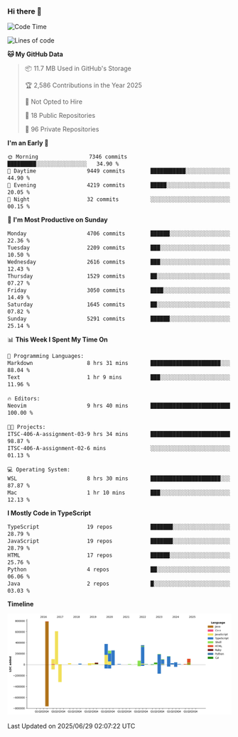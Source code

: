 ### Hi there 👋

<!--
**Clumsy-Coder/Clumsy-Coder** is a ✨ _special_ ✨ repository because its `README.md` (this file) appears on your GitHub profile.

Here are some ideas to get you started:

- 🔭 I’m currently working on ...
- 🌱 I’m currently learning ...
- 👯 I’m looking to collaborate on ...
- 🤔 I’m looking for help with ...
- 💬 Ask me about ...
- 📫 How to reach me: ...
- 😄 Pronouns: ...
- ⚡ Fun fact: ...
-->

<!-- anmol098/waka-readme-stats -->
<!--START_SECTION:waka-->
![Code Time](http://img.shields.io/badge/Code%20Time-1%2C284%20hrs%201%20min-blue)

![Lines of code](https://img.shields.io/badge/From%20Hello%20World%20I%27ve%20Written-3.6%20million%20lines%20of%20code-blue)

**🐱 My GitHub Data** 

> 📦 11.7 MB Used in GitHub's Storage 
 > 
> 🏆 2,586 Contributions in the Year 2025
 > 
> 🚫 Not Opted to Hire
 > 
> 📜 18 Public Repositories 
 > 
> 🔑 96 Private Repositories 
 > 
**I'm an Early 🐤** 

```text
🌞 Morning                7346 commits        █████████░░░░░░░░░░░░░░░░   34.90 % 
🌆 Daytime                9449 commits        ███████████░░░░░░░░░░░░░░   44.90 % 
🌃 Evening                4219 commits        █████░░░░░░░░░░░░░░░░░░░░   20.05 % 
🌙 Night                  32 commits          ░░░░░░░░░░░░░░░░░░░░░░░░░   00.15 % 
```
📅 **I'm Most Productive on Sunday** 

```text
Monday                   4706 commits        ██████░░░░░░░░░░░░░░░░░░░   22.36 % 
Tuesday                  2209 commits        ███░░░░░░░░░░░░░░░░░░░░░░   10.50 % 
Wednesday                2616 commits        ███░░░░░░░░░░░░░░░░░░░░░░   12.43 % 
Thursday                 1529 commits        ██░░░░░░░░░░░░░░░░░░░░░░░   07.27 % 
Friday                   3050 commits        ████░░░░░░░░░░░░░░░░░░░░░   14.49 % 
Saturday                 1645 commits        ██░░░░░░░░░░░░░░░░░░░░░░░   07.82 % 
Sunday                   5291 commits        ██████░░░░░░░░░░░░░░░░░░░   25.14 % 
```


📊 **This Week I Spent My Time On** 

```text
💬 Programming Languages: 
Markdown                 8 hrs 31 mins       ██████████████████████░░░   88.04 % 
Text                     1 hr 9 mins         ███░░░░░░░░░░░░░░░░░░░░░░   11.96 % 

🔥 Editors: 
Neovim                   9 hrs 40 mins       █████████████████████████   100.00 % 

🐱‍💻 Projects: 
ITSC-406-A-assignment-03-9 hrs 34 mins       █████████████████████████   98.87 % 
ITSC-406-A-assignment-02-6 mins              ░░░░░░░░░░░░░░░░░░░░░░░░░   01.13 % 

💻 Operating System: 
WSL                      8 hrs 30 mins       ██████████████████████░░░   87.87 % 
Mac                      1 hr 10 mins        ███░░░░░░░░░░░░░░░░░░░░░░   12.13 % 
```

**I Mostly Code in TypeScript** 

```text
TypeScript               19 repos            ███████░░░░░░░░░░░░░░░░░░   28.79 % 
JavaScript               19 repos            ███████░░░░░░░░░░░░░░░░░░   28.79 % 
HTML                     17 repos            ██████░░░░░░░░░░░░░░░░░░░   25.76 % 
Python                   4 repos             ██░░░░░░░░░░░░░░░░░░░░░░░   06.06 % 
Java                     2 repos             █░░░░░░░░░░░░░░░░░░░░░░░░   03.03 % 
```



**Timeline**

![Lines of Code chart](https://raw.githubusercontent.com/Clumsy-Coder/Clumsy-Coder/main/assets/bar_graph.png)


 Last Updated on 2025/06/29 02:07:22 UTC
<!--END_SECTION:waka-->
